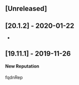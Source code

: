 ## [Unreleased]


## [20.1.2] - 2020-01-22
-

## [19.11.1] - 2019-11-26
#### New Reputation
fqdnRep
